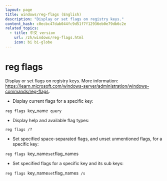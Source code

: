 ```yaml
---
layout: page
title: windows/reg-flags (English)
description: "Display or set flags on registry keys."
content_hash: c0ecbc47dab044fc9d51f7f12936eb0e79db6c2e
related_topics:
  - title: 中文 version
    url: /zh/windows/reg-flags.html
    icon: bi bi-globe
---
```

# reg flags

Display or set flags on registry keys.
More information: <https://learn.microsoft.com/windows-server/administration/windows-commands/reg-flags>.

- Display current flags for a specific key:

`reg flags `<span class="tldr-var badge badge-pill bg-dark-lm bg-white-dm text-white-lm text-dark-dm font-weight-bold">key_name</span>` query`

- Display help and available flag types:

`reg flags /?`

- Set specified space-separated flags, and unset unmentioned flags, for a specific key:

`reg flags `<span class="tldr-var badge badge-pill bg-dark-lm bg-white-dm text-white-lm text-dark-dm font-weight-bold">key_name</span>` set `<span class="tldr-var badge badge-pill bg-dark-lm bg-white-dm text-white-lm text-dark-dm font-weight-bold">flag_names</span>

- Set specified flags for a specific key and its sub keys:

`reg flags `<span class="tldr-var badge badge-pill bg-dark-lm bg-white-dm text-white-lm text-dark-dm font-weight-bold">key_name</span>` set `<span class="tldr-var badge badge-pill bg-dark-lm bg-white-dm text-white-lm text-dark-dm font-weight-bold">flag_names</span>` /s`

